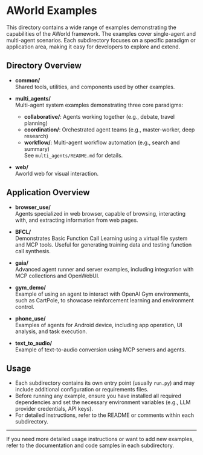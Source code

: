 # AWorld Examples

This directory contains a wide range of examples demonstrating the capabilities of the AWorld framework. 
The examples cover single-agent and multi-agent scenarios. Each subdirectory focuses on a specific paradigm or 
application area, making it easy for developers to explore and extend.

## Directory Overview

- **common/**  
  Shared tools, utilities, and components used by other examples.

- **multi_agents/**  
  Multi-agent system examples demonstrating three core paradigms:  
  - **collaborative/**: Agents working together (e.g., debate, travel planning)  
  - **coordination/**: Orchestrated agent teams (e.g., master-worker, deep research)  
  - **workflow/**: Multi-agent workflow automation (e.g., search and summary)  
  See `multi_agents/README.md` for details.

- **web/**  
  Aworld web for visual interaction.

## Application Overview

- **browser_use/**  
  Agents specialized in web browser, capable of browsing, interacting with, and extracting information from web pages.

- **BFCL/**  
  Demonstrates Basic Function Call Learning using a virtual file system and MCP tools. Useful for generating training data and testing function call synthesis.

- **gaia/**  
  Advanced agent runner and server examples, including integration with MCP collections and OpenWebUI.

- **gym_demo/**  
  Example of using an agent to interact with OpenAI Gym environments, such as CartPole, to showcase reinforcement learning and environment control.

- **phone_use/**  
  Examples of agents for Android device, including app operation, UI analysis, and task execution.

- **text_to_audio/**  
  Example of text-to-audio conversion using MCP servers and agents.


## Usage

- Each subdirectory contains its own entry point (usually `run.py`) and may include additional configuration or requirements files.
- Before running any example, ensure you have installed all required dependencies and set the necessary environment variables (e.g., LLM provider credentials, API keys).
- For detailed instructions, refer to the README or comments within each subdirectory.

---

If you need more detailed usage instructions or want to add new examples, refer to the documentation and code samples in each subdirectory. 